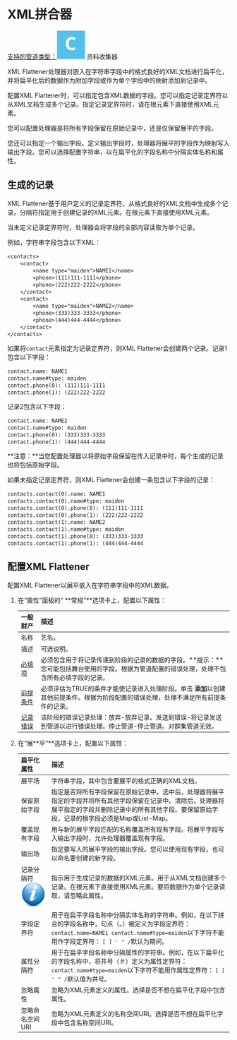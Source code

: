 # XML拼合器

[支持的管道类型：](https://streamsets.com/documentation/controlhub/latest/help/datacollector/UserGuide/Pipeline_Configuration/ProductIcons_Doc.html#concept_mjg_ly5_pgb)![img](imgs/icon-SDC-20200310182435994.png) 资料收集器

XML Flattener处理器对嵌入在字符串字段中的格式良好的XML文档进行扁平化，并将扁平化后的数据作为附加字段或作为单个字段中的映射添加到记录中。

配置XML Flattener时，可以指定包含XML数据的字段。您可以指定记录定界符以从XML文档生成多个记录。指定记录定界符时，请在根元素下直接使用XML元素。

您可以配置处理器是将所有字段保留在原始记录中，还是仅保留展平的字段。

您还可以指定一个输出字段。定义输出字段时，处理器将展平的字段作为映射写入输出字段。您可以选择配置字符串，以在扁平化的字段名称中分隔实体名称和属性。

## 生成的记录

XML Flattener基于用户定义的记录定界符，从格式良好的XML文档中生成多个记录。分隔符指定用于创建记录的XML元素。在根元素下直接使用XML元素。

当未定义记录定界符时，处理器会将字段的全部内容读取为单个记录。

例如，字符串字段包含以下XML：

```
<contacts>
    <contact>
        <name type="maiden">NAME1</name>
        <phone>(111)111-1111</phone>
        <phone>(222)222-2222</phone>
    </contact>
    <contact>
        <name type="maiden">NAME2</name>
        <phone>(333)333-3333</phone>
        <phone>(444)444-4444</phone>      
    </contact>
</contacts>
```

如果将`contact`元素指定为记录定界符，则XML Flattener会创建两个记录。记录1包含以下字段：

```
contact.name: NAME1
contact.name#type: maiden
contact.phone(0): (111)111-1111
contact.phone(1): (222)222-2222
```

记录2包含以下字段：

```
contact.name: NAME2
contact.name#type: maiden
contact.phone(0): (333)333-3333
contact.phone(1): (444)444-4444
```

**注意：**当您配置处理器以将原始字段保留在传入记录中时，每个生成的记录也将包括原始字段。

如果未指定记录定界符，则XML Flattener会创建一条包含以下字段的记录：

```
contacts.contact(0).name: NAME1
contacts.contact(0).name#type: maiden
contacts.contact(0).phone(0): (111)111-1111
contacts.contact(0).phone(1): (222)222-2222
contacts.contact(1).name: NAME2
contacts.contact(1).name#type: maiden
contacts.contact(1).phone(0): (333)333-3333
contacts.contact(1).phone(1): (444)444-4444
```

## 配置XML Flattener

配置XML Flattener以展平嵌入在字符串字段中的XML数据。

1. 在“属性”面板的“ **常规”**选项卡上，配置以下属性：

   | 一般财产                                                     | 描述                                                         |
   | :----------------------------------------------------------- | :----------------------------------------------------------- |
   | 名称                                                         | 艺名。                                                       |
   | 描述                                                         | 可选说明。                                                   |
   | [必填项](https://streamsets.com/documentation/controlhub/latest/help/datacollector/UserGuide/Pipeline_Design/DroppingUnwantedRecords.html#concept_dnj_bkm_vq) | 必须包含用于将记录传递到阶段的记录的数据的字段。**提示：**您可能包括舞台使用的字段。根据为管道配置的错误处理，处理不包含所有必填字段的记录。 |
   | [前提条件](https://streamsets.com/documentation/controlhub/latest/help/datacollector/UserGuide/Pipeline_Design/DroppingUnwantedRecords.html#concept_msl_yd4_fs) | 必须评估为TRUE的条件才能使记录进入处理阶段。单击 **添加**以创建其他前提条件。根据为阶段配置的错误处理，处理不满足所有前提条件的记录。 |
   | [记录错误](https://streamsets.com/documentation/controlhub/latest/help/datacollector/UserGuide/Pipeline_Design/ErrorHandling.html#concept_atr_j4y_5r) | 该阶段的错误记录处理：放弃-放弃记录。发送到错误-将记录发送到管道以进行错误处理。停止管道-停止管道。对群集管道无效。 |

2. 在“展**平”**选项卡上，配置以下属性：

   | 扁平化属性                                                   | 描述                                                         |
   | :----------------------------------------------------------- | :----------------------------------------------------------- |
   | 展平场                                                       | 字符串字段，其中包含要展平的格式正确的XML文档。              |
   | 保留原始字段                                                 | 指定是否将所有字段保留在原始记录中。选中后，处理器将展平指定的字段并将所有其他字段保留在记录中。清除后，处理器将展平指定的字段并删除记录中的所有其他字段。要保留原始字段，记录的根字段必须是Map或List-Map。 |
   | 覆盖现有字段                                                 | 用与新的展平字段匹配的名称覆盖所有现有字段。将展平字段写入输出字段时，允许处理器覆盖现有字段。 |
   | 输出场                                                       | 指定要写入的展平字段的输出字段。您可以使用现有字段，也可以命名要创建的新字段。 |
   | 记录分隔符 [![img](imgs/icon_moreInfo-20200310182436461.png)](https://streamsets.com/documentation/controlhub/latest/help/datacollector/UserGuide/Processors/XMLFlattener.html#concept_eqj_vgw_vv) | 指示用于生成记录的数据的XML元素。用于从XML文档创建多个记录。在根元素下直接使用XML元素。要将数据作为单个记录读取，请忽略此属性。 |
   | 字段定界符                                                   | 用于在扁平字段名称中分隔实体名称的字符串。例如，在以下拼合的字段名称中，句点（。）被定义为字段定界符：`contact.name=NAME1 contact.name#type=maiden`以下字符不能用作字段定界符： `[ ] ' " /`默认为期间。 |
   | 属性分隔符                                                   | 用于在扁平字段名称中分隔属性的字符串。例如，在以下扁平化的字段名称中，将井号（＃）定义为属性定界符：`contact.name#type=maiden`以下字符不能用作属性定界符： `[ ] ' " /`默认值为井号。 |
   | 忽略属性                                                     | 忽略为XML元素定义的属性。选择是否不想在扁平化字段中包含属性。 |
   | 忽略命名空间URI                                              | 忽略为XML元素定义的名称空间URI。选择是否不想在扁平化字段中包含名称空间URI。 |